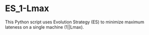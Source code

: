 # ES_1-Lmax
This Python script uses Evolution Strategy (ES) to minimize maximum lateness on a single machine (1||Lmax).  
